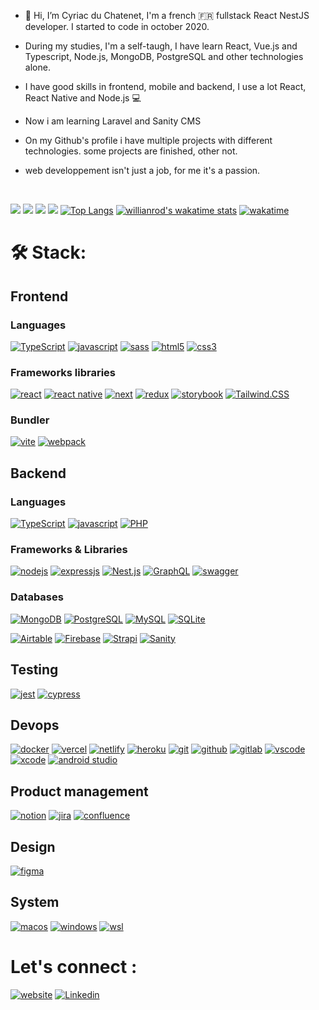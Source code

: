 - 👋 Hi, I’m Cyriac du Chatenet, I'm a french 🇫🇷 fullstack React NestJS developer. I started to code in october 2020.
- During my studies, I'm a self-taugh, I have learn React, Vue.js and Typescript, Node.js, MongoDB, PostgreSQL and other technologies alone.
- I have good skills in frontend, mobile and backend, I use a lot React, React Native and Node.js 💻
- Now i am learning Laravel and Sanity CMS

- On my Github's profile i have multiple projects with different technologies. some projects are finished, other not.
- web developpement isn't just a job, for me it's a passion.
<br>

![](https://github-profile-summary-cards.vercel.app/api/cards/profile-details?username=CyriacduChatenet&theme=tokyonight) 
![](https://github-profile-summary-cards.vercel.app/api/cards/stats?username=CyriacduChatenet&theme=tokyonight) 
![](https://github-profile-summary-cards.vercel.app/api/cards/repos-per-language?username=CyriacduChatenet&theme=tokyonight) 
![](https://github-profile-summary-cards.vercel.app/api/cards/productive-time?username=CyriacduChatenet&theme=tokyonight) 
[![Top Langs](https://github-readme-stats.vercel.app/api/top-langs/?username=CyriacduChatenet&layout=compact&langs_count=10&theme=tokyonight&card_width=450)]()
[![willianrod's wakatime stats](https://github-readme-stats.vercel.app/api/wakatime?username=CyriacduChatenet&layout=compact&langs_count=10&theme=tokyonight&card_width=450)]()
[![wakatime](https://wakatime.com/badge/user/e1c2e0b9-647d-4ec9-9f57-9476b485ff2f.svg)](https://wakatime.com/@e1c2e0b9-647d-4ec9-9f57-9476b485ff2f)

# 🛠 Stack:

## Frontend

### Languages

[![TypeScript](https://img.shields.io/badge/TypeScript-007ACC?style=for-the-badge&logo=typescript&logoColor=white)](https://www.typescriptlang.org/docs/)
[![javascript](https://img.shields.io/badge/JavaScript-323330?style=for-the-badge&logo=javascript&logoColor=F7DF1E)](https://www.javascript.com/)
[![sass](https://img.shields.io/badge/Sass-CC6699?style=for-the-badge&logo=sass&logoColor=white)](https://sass-lang.com/)
[![html5](https://img.shields.io/badge/HTML5-E34F26?style=for-the-badge&logo=html5&logoColor=white)](https://devdocs.io/css/)
[![css3](https://img.shields.io/badge/CSS3-1572B6?style=for-the-badge&logo=css3&logoColor=white)](https://devdocs.io/html/)

### Frameworks libraries
[![react](https://img.shields.io/badge/React-20232A?style=for-the-badge&logo=react&logoColor=61DAFB)](https://fr.reactjs.org/)
[![react native](https://img.shields.io/badge/React_native-20232A?style=for-the-badge&logo=react&logoColor=61DAFB)](https://reactnative.dev/)
[![next](https://img.shields.io/badge/Next.js-20232A?style=for-the-badge&logo=nextdotjs&logoColor=FFFFFF)](https://nextjs.org/)
[![redux](https://img.shields.io/badge/Redux_Toolkit-7649BD?style=for-the-badge&logo=redux&logoColor=FFFFFF)](https://redux-toolkit.js.org/)
[![storybook](https://img.shields.io/badge/Storybook.js-FF4685?style=for-the-badge&logo=storybook&logoColor=FFFFFF)](https://storybook.js.org/)
[![Tailwind.CSS](https://img.shields.io/badge/TailwindCSS-16a1ba?style=for-the-badge&logo=tailwindcss&logoColor=white)](https://tailwindcss.com/)

### Bundler 
[![vite](https://img.shields.io/badge/Vite-B04EFD?style=for-the-badge&logo=vite&logoColor=FFFFFF)](https://vitejs.dev/)
[![webpack](https://img.shields.io/badge/Webpack-8ED5FA?style=for-the-badge&logo=webpack&logoColor=FFFFFF)](https://webpack.js.org/)

## Backend

### Languages
[![TypeScript](https://img.shields.io/badge/TypeScript-007ACC?style=for-the-badge&logo=typescript&logoColor=white)](https://www.typescriptlang.org/docs/)
[![javascript](https://img.shields.io/badge/JavaScript-323330?style=for-the-badge&logo=javascript&logoColor=F7DF1E)](https://www.javascript.com/)
[![PHP](https://img.shields.io/badge/php-%23777BB4.svg?style=for-the-badge&logo=php&logoColor=white)](https://www.php.net/)

### Frameworks & Libraries
[![nodejs](https://img.shields.io/badge/Node.js-339933?style=for-the-badge&logo=nodedotjs&logoColor=white)](https://nodejs.org/en/)
[![expressjs](https://img.shields.io/badge/Express.js-000000?style=for-the-badge&logo=express&logoColor=white)](https://expressjs.com/fr/)
[![Nest.js](https://img.shields.io/badge/Nest.js-E0234D?style=for-the-badge&logo=nestjs&logoColor=white)](https://nestjs.com/)
[![GraphQL](https://img.shields.io/badge/GraphQL-e732ac?style=for-the-badge&logo=graphql&logoColor=white)](https://graphql.org/)
[![swagger](https://img.shields.io/badge/Swagger-green?style=for-the-badge&logo=swagger&logoColor=white)](https://swagger.io/)

### Databases 
[![MongoDB](https://img.shields.io/badge/MongoDB-4EA94B?style=for-the-badge&logo=mongodb&logoColor=white)]()
[![PostgreSQL](https://img.shields.io/badge/PostgreSQL-336790?style=for-the-badge&logo=postgresql&logoColor=white)](https://www.mongodb.com/developer/languages/javascript/nextjs-with-mongodb/)
[![MySQL](https://img.shields.io/badge/MySQL-3459c9?style=for-the-badge&logo=mysql&logoColor=white)](https://www.mysql.com/fr/)
[![SQLite](https://img.shields.io/badge/SQLite-0F6BB7?style=for-the-badge&logo=sqlite&logoColor=white)](https://sqlite.org/index.html)

[![Airtable](https://img.shields.io/badge/Airtable-18BFFF?style=for-the-badge&logo=Airtable&logoColor=white)](https://airtable.com/)
[![Firebase](https://img.shields.io/badge/Firebase-039BE5?style=for-the-badge&logo=Firebase&logoColor=white)](https://firebase.google.com/)
[![Strapi](https://img.shields.io/badge/Strapi-8A71F7?style=for-the-badge&logo=strapi&logoColor=white)](https://strapi.io/)
[![Sanity](https://img.shields.io/badge/Sanity-F03F2E?style=for-the-badge&logo=sanity_studio&logoColor=white)](https://sanity.io/)

## Testing
[![jest](https://img.shields.io/badge/Jest-99425B?style=for-the-badge&logo=jest&logoColor=FFFFFF)](https://jestjs.io/fr/)
[![cypress](https://img.shields.io/badge/Cypress-1C1E2E?style=for-the-badge&logo=cypress&logoColor=28E79B)](https://www.cypress.io/)

## Devops
[![docker](https://img.shields.io/badge/Docker-2CA5E0?style=for-the-badge&logo=docker&logoColor=white)](https://www.docker.com/)
[![vercel](https://img.shields.io/badge/Vercel-323330?style=for-the-badge&logo=vercel&logoColor=FFF)](https://vercel.com/)
[![netlify](https://img.shields.io/badge/Netlify-00C7B7?style=for-the-badge&logo=netlify&logoColor=white)](https://www.netlify.com/)
[![heroku](https://img.shields.io/badge/Heroku-430098?style=for-the-badge&logo=heroku&logoColor=white)](https://www.heroku.com/)
[![git](https://img.shields.io/badge/GIT-E44C30?style=for-the-badge&logo=git&logoColor=white)](https://git-scm.com/)
[![github](https://img.shields.io/badge/GitHub-100000?style=for-the-badge&logo=github&logoColor=white)](https://github.com/)
[![gitlab](https://img.shields.io/badge/GITLab-430098?style=for-the-badge&logo=gitlab&logoColor=white)](https://gitlab.com/)
[![vscode](https://img.shields.io/badge/Visual_Studio_Code-2CA5E0?style=for-the-badge&logo=visualstudiocode&logoColor=white)](https://code.visualstudio.com/)
[![xcode](https://img.shields.io/badge/Xcode-2CA5E0?style=for-the-badge&logo=xcode&logoColor=white)](https://apps.apple.com/fr/app/xcode/id497799835?mt=12)
[![android studio](https://img.shields.io/badge/Android_studio-063041?style=for-the-badge&logo=androidstudio&logoColor=3DDC84)](https://developer.android.com/studio)

## Product management
[![notion](https://img.shields.io/badge/Notion-eaeaea?style=for-the-badge&logo=notion&logoColor=000)](https://www.notion.so/fr-fr/product)
[![jira](https://img.shields.io/badge/Jira-eaeaea?style=for-the-badge&logo=jira&logoColor=007FFF)](https://www.atlassian.com/fr/software/jira)
[![confluence](https://img.shields.io/badge/Confluence-eaeaea?style=for-the-badge&logo=confluence&logoColor=007FFF)](https://www.atlassian.com/fr/software/confluence)

## Design
[![figma](https://img.shields.io/badge/figma-FF6C37?style=for-the-badge&logo=figma&logoColor=FFF)]()

## System
[![macos](https://img.shields.io/badge/Macos-lightgray?style=for-the-badge&logo=apple&logoColor=white)]()
[![windows](https://img.shields.io/badge/Windows-2CA5E0?style=for-the-badge&logo=windows&logoColor=white)]()
[![wsl](https://img.shields.io/badge/Linux-blue?style=for-the-badge&logo=linux&logoColor=white)]()

# Let's connect :
[![website](https://img.shields.io/badge/Website-eaeaea?style=for-the-badge&logo=web&logoColor=white)]()
[![Linkedin](https://img.shields.io/badge/LinkedIn-0078D4?style=for-the-badge&logo=linkedin&logoColor=white)]()
